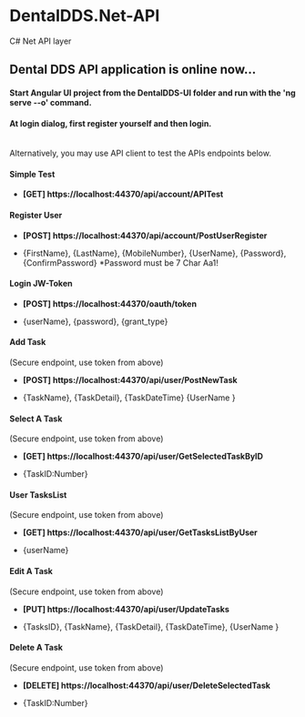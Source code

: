 # DentalDDS.Net-API
C# Net API layer
<h2>Dental DDS API application is online now...</h2>
<h4>Start Angular UI project from the DentalDDS-UI folder and run with the 'ng serve --o' command.</h4>
<h4>At login dialog, first register yourself and then login.</h4>

<br />
Alternatively, you may use API client to test the APIs endpoints below.
<k4></k4>
<h4>Simple Test</h4>
<ul>
    <li><b>[GET] https://localhost:44370/api/account/APITest</b></li>
</ul>

<h4>Register User</h4>
<ul>
    <li><b>[POST] https://localhost:44370/api/account/PostUserRegister</b></li>
    <li><p>{FirstName}, {LastName}, {MobileNumber}, {UserName}, {Password}, {ConfirmPassword} *Password must be 7 Char Aa1!</p></li>
</ul>

<h4>Login JW-Token</h4>
<ul>
    <li><b>[POST] https://localhost:44370/oauth/token</b></li>
    <li><p>{userName}, {password}, {grant_type}</p></li>
</ul>

<h4>Add Task</h4>(Secure endpoint, use token from above)
<ul>
    <li><b>[POST] https://localhost:44370/api/user/PostNewTask</b></li>
    <li><p>{TaskName}, {TaskDetail}, {TaskDateTime} {UserName }</p></li>
</ul>

<h4>Select A Task</h4>(Secure endpoint, use token from above)
<ul>
    <li><b>[GET] https://localhost:44370/api/user/GetSelectedTaskByID</b></li>
    <li><p>{TaskID:Number}</p></li>
</ul>

<h4>User TasksList</h4>(Secure endpoint, use token from above)
<ul>
    <li><b>[GET] https://localhost:44370/api/user/GetTasksListByUser</b></li>
    <li><p>{userName}</p></li>
</ul>


<h4>Edit A Task</h4>(Secure endpoint, use token from above)
<ul>
    <li><b>[PUT] https://localhost:44370/api/user/UpdateTasks</b></li>
    <li><p>{TasksID}, {TaskName}, {TaskDetail}, {TaskDateTime}, {UserName }</p></li>
</ul>

<h4>Delete A Task</h4>(Secure endpoint, use token from above)
<ul>
    <li><b>[DELETE] https://localhost:44370/api/user/DeleteSelectedTask</b></li>
    <li><p>{TaskID:Number}</p></li>
</ul>



